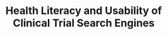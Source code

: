---
name: "Health Literacy And Usability Of Clinical"
title: "Health Literacy and Usability of Clinical Trial Search Engines"
project: null
event: "Journal of Health Communication, 19 Suppl 2:190-204"
authors:
- name: "Utami, D."
- name: "Bickmore, T."
- name: "Barry, B."
- name: "Orlow, M."
year: 2014
resources: null
external_url: null
draft: false
---